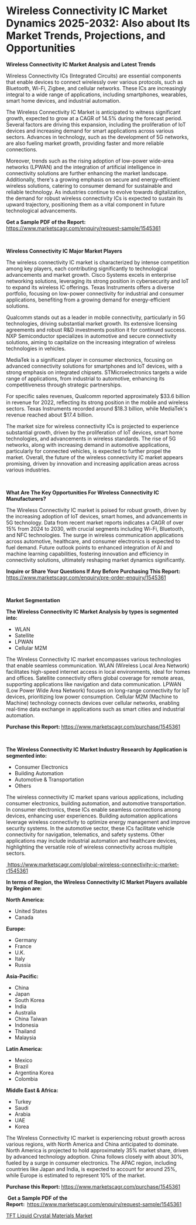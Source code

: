 <p><h1>Wireless Connectivity IC Market Dynamics 2025-2032: Also about Its Market Trends, Projections, and Opportunities</h1></p><p><strong>Wireless Connectivity IC Market Analysis and Latest Trends</strong></p>
<p><p>Wireless Connectivity ICs (Integrated Circuits) are essential components that enable devices to connect wirelessly over various protocols, such as Bluetooth, Wi-Fi, Zigbee, and cellular networks. These ICs are increasingly integral to a wide range of applications, including smartphones, wearables, smart home devices, and industrial automation.</p><p>The Wireless Connectivity IC Market is anticipated to witness significant growth, expected to grow at a CAGR of 14.5% during the forecast period. Several factors are driving this expansion, including the proliferation of IoT devices and increasing demand for smart applications across various sectors. Advances in technology, such as the development of 5G networks, are also fueling market growth, providing faster and more reliable connections.</p><p>Moreover, trends such as the rising adoption of low-power wide-area networks (LPWAN) and the integration of artificial intelligence in connectivity solutions are further enhancing the market landscape. Additionally, there's a growing emphasis on secure and energy-efficient wireless solutions, catering to consumer demand for sustainable and reliable technology. As industries continue to evolve towards digitalization, the demand for robust wireless connectivity ICs is expected to sustain its upward trajectory, positioning them as a vital component in future technological advancements.</p></p>
<p><strong>Get a Sample PDF of the Report:&nbsp;</strong> <a href="https://www.marketscagr.com/enquiry/request-sample/1545361?utm_campaign=2342&utm_medium=2&utm_source=Github&utm_content=ia&utm_term=12022025&utm_id=wireless-connectivity-ic">https://www.marketscagr.com/enquiry/request-sample/1545361</a></p>
<p>&nbsp;</p>
<p><strong>Wireless Connectivity IC Major Market Players</strong></p>
<p><p>The wireless connectivity IC market is characterized by intense competition among key players, each contributing significantly to technological advancements and market growth. Cisco Systems excels in enterprise networking solutions, leveraging its strong position in cybersecurity and IoT to expand its wireless IC offerings. Texas Instruments offers a diverse portfolio, focusing on low-power connectivity for industrial and consumer applications, benefiting from a growing demand for energy-efficient solutions.</p><p>Qualcomm stands out as a leader in mobile connectivity, particularly in 5G technologies, driving substantial market growth. Its extensive licensing agreements and robust R&D investments position it for continued success. NXP Semiconductor specializes in automotive and secure connectivity solutions, aiming to capitalize on the increasing integration of wireless technologies in vehicles.</p><p>MediaTek is a significant player in consumer electronics, focusing on advanced connectivity solutions for smartphones and IoT devices, with a strong emphasis on integrated chipsets. STMicroelectronics targets a wide range of applications, from industrial to automotive, enhancing its competitiveness through strategic partnerships.</p><p>For specific sales revenues, Qualcomm reported approximately $33.6 billion in revenue for 2022, reflecting its strong position in the mobile and wireless sectors. Texas Instruments recorded around $18.3 billion, while MediaTek's revenue reached about $17.4 billion. </p><p>The market size for wireless connectivity ICs is projected to experience substantial growth, driven by the proliferation of IoT devices, smart home technologies, and advancements in wireless standards. The rise of 5G networks, along with increasing demand in automotive applications, particularly for connected vehicles, is expected to further propel the market. Overall, the future of the wireless connectivity IC market appears promising, driven by innovation and increasing application areas across various industries.</p></p>
<p>&nbsp;</p>
<p><strong>What Are The Key Opportunities For Wireless Connectivity IC Manufacturers?</strong></p>
<p><p>The Wireless Connectivity IC market is poised for robust growth, driven by the increasing adoption of IoT devices, smart homes, and advancements in 5G technology. Data from recent market reports indicates a CAGR of over 15% from 2024 to 2030, with crucial segments including Wi-Fi, Bluetooth, and NFC technologies. The surge in wireless communication applications across automotive, healthcare, and consumer electronics is expected to fuel demand. Future outlook points to enhanced integration of AI and machine learning capabilities, fostering innovation and efficiency in connectivity solutions, ultimately reshaping market dynamics significantly.</p></p>
<p><strong>Inquire or Share Your Questions If Any Before Purchasing This Report:</strong> <a href="https://www.marketscagr.com/enquiry/pre-order-enquiry/1545361?utm_campaign=2342&utm_medium=2&utm_source=Github&utm_content=ia&utm_term=12022025&utm_id=wireless-connectivity-ic">https://www.marketscagr.com/enquiry/pre-order-enquiry/1545361</a></p>
<p>&nbsp;</p>
<p><strong>Market Segmentation</strong></p>
<p><strong>The Wireless Connectivity IC Market Analysis by types is segmented into:</strong></p>
<p><ul><li>WLAN</li><li>Satellite</li><li>LPWAN</li><li>Cellular M2M</li></ul></p>
<p><p>The Wireless Connectivity IC market encompasses various technologies that enable seamless communication. WLAN (Wireless Local Area Network) facilitates high-speed internet access in local environments, ideal for homes and offices. Satellite connectivity offers global coverage for remote areas, supporting applications like navigation and data communication. LPWAN (Low Power Wide Area Network) focuses on long-range connectivity for IoT devices, prioritizing low power consumption. Cellular M2M (Machine to Machine) technology connects devices over cellular networks, enabling real-time data exchange in applications such as smart cities and industrial automation.</p></p>
<p><strong>Purchase this Report:&nbsp;</strong><a href="https://www.marketscagr.com/purchase/1545361?utm_campaign=2342&utm_medium=2&utm_source=Github&utm_content=ia&utm_term=12022025&utm_id=wireless-connectivity-ic">https://www.marketscagr.com/purchase/1545361</a></p>
<p>&nbsp;</p>
<p><strong>The Wireless Connectivity IC Market Industry Research by Application is segmented into:</strong></p>
<p><ul><li>Consumer Electronics</li><li>Building Automation</li><li>Automotive & Transportation</li><li>Others</li></ul></p>
<p><p>The wireless connectivity IC market spans various applications, including consumer electronics, building automation, and automotive transportation. In consumer electronics, these ICs enable seamless connections among devices, enhancing user experiences. Building automation applications leverage wireless connectivity to optimize energy management and improve security systems. In the automotive sector, these ICs facilitate vehicle connectivity for navigation, telematics, and safety systems. Other applications may include industrial automation and healthcare devices, highlighting the versatile role of wireless connectivity across multiple sectors.</p></p>
<p><a href="https://www.marketscagr.com/global-wireless-connectivity-ic-market-r1545361?utm_campaign=2342&utm_medium=2&utm_source=Github&utm_content=ia&utm_term=12022025&utm_id=wireless-connectivity-ic">&nbsp;https://www.marketscagr.com/global-wireless-connectivity-ic-market-r1545361</a></p>
<p><strong>In terms of Region, the Wireless Connectivity IC Market Players available by Region are:</strong></p>
<p>
    <p> <strong> North America: </strong>
        <ul>
            <li>United States</li>
            <li>Canada</li>
        </ul>
        </p> 
    <p> <strong> Europe: </strong>
        <ul>
            <li>Germany</li>
            <li>France</li>
            <li>U.K.</li>
            <li>Italy</li>
            <li>Russia</li>
        </ul>
        </p> 
    <p> <strong> Asia-Pacific: </strong>
        <ul>
            <li>China</li>
            <li>Japan</li>
            <li>South Korea</li>
            <li>India</li>
            <li>Australia</li>
            <li>China Taiwan</li>
            <li>Indonesia</li>
            <li>Thailand</li>
            <li>Malaysia</li>
        </ul>
        </p> 
    <p> <strong> Latin America: </strong>
        <ul>
            <li>Mexico</li>
            <li>Brazil</li>
            <li>Argentina Korea</li>
            <li>Colombia</li>
        </ul>
        </p> 
    <p> <strong> Middle East & Africa: </strong>
        <ul>
            <li>Turkey</li>
            <li>Saudi</li>
            <li>Arabia</li>
            <li>UAE</li>
            <li>Korea</li>
        </ul>
    </p>
    </p>
<p><p>The Wireless Connectivity IC market is experiencing robust growth across various regions, with North America and China anticipated to dominate. North America is projected to hold approximately 35% market share, driven by advanced technology adoption. China follows closely with about 30%, fueled by a surge in consumer electronics. The APAC region, including countries like Japan and India, is expected to account for around 25%, while Europe is estimated to represent 10% of the market.</p></p>
<p><strong>Purchase this Report: </strong><a href="https://www.marketscagr.com/purchase/1545361?utm_campaign=2342&utm_medium=2&utm_source=Github&utm_content=ia&utm_term=12022025&utm_id=wireless-connectivity-ic">https://www.marketscagr.com/purchase/1545361</a></p>
<p>&nbsp;<strong>Get a Sample PDF of the Report:&nbsp;&nbsp;</strong><a href="https://www.marketscagr.com/enquiry/request-sample/1545361?utm_campaign=2342&utm_medium=2&utm_source=Github&utm_content=ia&utm_term=12022025&utm_id=wireless-connectivity-ic">https://www.marketscagr.com/enquiry/request-sample/1545361</a></p>
<p><strong></strong></p>
<p><p><a href="https://github.com/oslieselotte2192/Market-Research-Report-List-1/blob/main/tft-liquid-crystal-materials-market.md?utm_campaign=2342&utm_medium=2&utm_source=Github&utm_content=ia&utm_term=12022025&utm_id=wireless-connectivity-ic">TFT Liquid Crystal Materials Market</a></p></p>